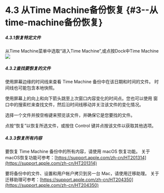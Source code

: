 # 4.3 从Time Machine备份恢复 {#3--从time-machine备份恢复}



##### 4.3.1恢复特定文件 

从Time Machine菜单中选取“进入Time Machine”,或点按Dock中Time Machine![](https://ws2.sinaimg.cn/large/006tNc79ly1fj2xghabswj31c10u20wx.jpg)

##### 4.3.2查找要恢复的文件 

使用屏幕边缘的时间线来查看 Time Machine 备份中在该日期和时间的文件。 时间线也可能包含本地快照。 

使用屏幕上的向上和向下箭头跳至上次窗口内容变化的时间点。您也可以使用 窗口中的搜索栏来查找文件，然后沿时间线移动并关注该文件的变化情况。 

选择一个文件并按空格键来预览该文件，并确保它是您要找的文件。 

点按“恢复”以恢复所选文件，或按住 Control 键并点按该文件以获取其他选项。

##### 4.3.3恢复所有内容 

要恢复 Time Machine 备份中的所有内容，请使用 macOS 恢复功能。 关于macOS恢复功能可参考：[https://support.apple.com/zh-cn/HT201314](https://support.apple.com/zh-cn/HT201314)

要将备份中的文件、设置和用户帐户拷贝到另一台 Mac，请使用迁移助理。 关于迁移助理可参考：[https://support.apple.com/zh-cn/HT204350](https://support.apple.com/zh-cn/HT204350)

